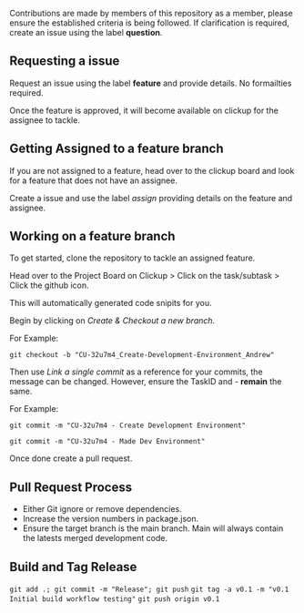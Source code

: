 Contributions are made by members of this repository as a member, please ensure the established criteria is being followed. 
If clarification is required, create an issue using the label **question**.
## Requesting a issue 

Request an issue using the label **feature** and provide details. No formailties required.

Once the feature is approved, it will become available on clickup for the assignee to tackle.

## Getting Assigned to a feature branch

If you are not assigned to a feature, head over to the clickup board and look for a feature that does not have an assignee. 

Create a issue and use the label *assign* providing details on the feature and assignee.

## Working on a feature branch

To get started, clone the repository to tackle an assigned feature.

Head over to the Project Board on Clickup > Click on the task/subtask > Click the github icon. 

This will automatically generated code snipits for you.

Begin by clicking on *Create & Checkout a new branch*. 

For Example:

`git checkout -b "CU-32u7m4_Create-Development-Environment_Andrew"`

Then use *Link a single commit* as a reference for your commits, the message can be changed. However, ensure the TaskID and - **remain** the same. 

For Example: 

`git commit -m "CU-32u7m4 - Create Development Environment"` 

`git commit -m "CU-32u7m4 - Made Dev Environment"`

Once done create a pull request. 

## Pull Request Process
- Either Git ignore or remove dependencies. 
- Increase the version numbers in package.json.
- Ensure the target branch is the main branch. Main will always contain the latests merged development code.

## Build and Tag Release
`git add .; git commit -m "Release"; git push`
`git tag -a v0.1 -m "v0.1 Initial build workflow testing"`
`git push origin v0.1`
